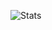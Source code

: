 ![Stats](https://github-readme-stats.vercel.app/api?username=Official-Hawks&count_private=false&show_icons=true&theme=dark)
